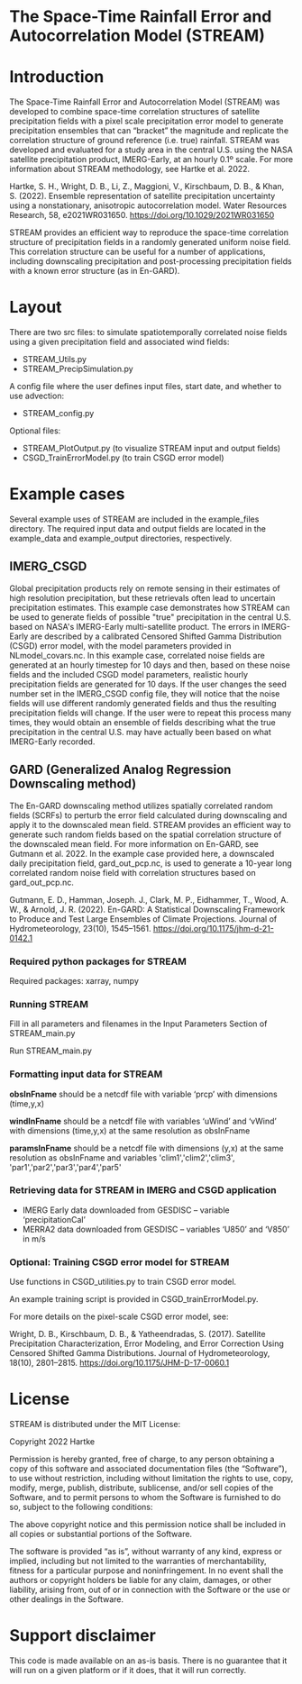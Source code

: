 # The Space-Time Rainfall Error and Autocorrelation Model (STREAM)

# Introduction
The Space-Time Rainfall Error and Autocorrelation Model (STREAM) was developed to combine space-time correlation structures of satellite precipitation fields with a pixel scale precipitation error model to generate precipitation ensembles that can “bracket” the magnitude and replicate the correlation structure of ground reference (i.e. true) rainfall. STREAM was developed and evaluated for a study area in the central U.S. using the NASA satellite precipitation product, IMERG-Early, at an hourly 0.1º scale. For more information about STREAM methodology, see Hartke et al. 2022.

Hartke, S. H., Wright, D. B., Li, Z., Maggioni, V., Kirschbaum, D. B., & Khan, S. (2022). Ensemble representation of satellite precipitation uncertainty using a nonstationary, anisotropic autocorrelation model. Water Resources Research, 58, e2021WR031650. https://doi.org/10.1029/2021WR031650 

STREAM provides an efficient way to reproduce the space-time correlation structure of precipitation fields in a randomly generated uniform noise field. This correlation structure can be useful for a number of applications, including downscaling precipitation and post-processing precipitation fields with a known error structure (as in En-GARD).

# Layout
There are two src files: to simulate spatiotemporally correlated noise fields using a given precipitation field and associated wind fields:
- STREAM_Utils.py
- STREAM_PrecipSimulation.py

A config file where the user defines input files, start date, and whether to use advection:
- STREAM_config.py

Optional files:
- STREAM_PlotOutput.py (to visualize STREAM input and output fields)
- CSGD_TrainErrorModel.py (to train CSGD error model)

# Example cases
Several example uses of STREAM are included in the example_files directory. The required input data and output fields are located in the example_data and example_output directories, respectively.

## IMERG_CSGD
Global precipitation products rely on remote sensing in their estimates of high resolution precipitation, but these retrievals often lead to uncertain precipitation estimates. This example case demonstrates how STREAM can be used to generate fields of possible "true" precipitation in the central U.S. based on NASA's IMERG-Early multi-satellite product. The errors in IMERG-Early are described by a calibrated Censored Shifted Gamma Distribution (CSGD) error model, with the model parameters provided in NLmodel_covars.nc. In this example case, correlated noise fields are generated at an hourly timestep for 10 days and then, based on these noise fields and the included CSGD model parameters, realistic hourly precipitation fields are generated for 10 days. If the user changes the seed number set in the IMERG_CSGD config file, they will notice that the noise fields will use different randomly generated fields and thus the resulting precipitation fields will change. If the user were to repeat this process many times, they would obtain an ensemble of fields describing what the true precipitation in the central U.S. may have actually been based on what IMERG-Early recorded.

## GARD (Generalized Analog Regression Downscaling method)
The En-GARD downscaling method utilizes spatially correlated random fields (SCRFs) to perturb the error field calculated during downscaling and apply it to the downscaled mean field. STREAM provides an efficient way to generate such random fields based on the spatial correlation structure of the downscaled mean field. For more information on En-GARD, see Gutmann et al. 2022. In the example case provided here, a downscaled daily precipitation field, gard_out_pcp.nc, is used to generate a 10-year long correlated random noise field with correlation structures based on gard_out_pcp.nc.

Gutmann, E. D., Hamman, Joseph. J., Clark, M. P., Eidhammer, T., Wood, A. W., & Arnold, J. R. (2022). En-GARD: A Statistical Downscaling Framework to Produce and Test Large Ensembles of Climate Projections. Journal of Hydrometeorology, 23(10), 1545–1561. https://doi.org/10.1175/jhm-d-21-0142.1
 
### Required python packages for STREAM 
Required packages: xarray, numpy
 
### Running STREAM 
Fill in all parameters and filenames in the Input Parameters Section of STREAM_main.py 

Run STREAM_main.py 
 
### Formatting input data for STREAM 
**obsInFname** should be a netcdf file with variable ‘prcp’ with dimensions (time,y,x)

**windInFname** should be a netcdf file with variables ‘uWind’ and ‘vWind’ with dimensions (time,y,x) at the same resolution as obsInFname 

**paramsInFname** should be a netcdf file with dimensions (y,x) at the same resolution as obsInFname and variables 'clim1','clim2','clim3', 'par1','par2','par3','par4','par5' 

### Retrieving data for STREAM in IMERG and CSGD application
- IMERG Early data downloaded from GESDISC – variable ‘precipitationCal’ 
- MERRA2 data downloaded from GESDISC – variables ‘U850’ and ‘V850’ in m/s 

### Optional: Training CSGD error model for STREAM 
Use functions in CSGD_utilities.py to train CSGD error model. 

An example training script is provided in CSGD_trainErrorModel.py.

For more details on the pixel-scale CSGD error model, see: 

Wright, D. B., Kirschbaum, D. B., & Yatheendradas, S. (2017). Satellite Precipitation Characterization, Error Modeling, and Error Correction Using Censored Shifted Gamma Distributions. Journal of Hydrometeorology, 18(10), 2801–2815. https://doi.org/10.1175/JHM-D-17-0060.1 

# License
STREAM is distributed under the MIT License:

Copyright 2022 Hartke

Permission is hereby granted, free of charge, to any person obtaining a copy of this software and associated documentation files (the “Software”), to use without restriction, including without limitation the rights to use, copy, modify, merge, publish, distribute, sublicense, and/or sell copies of the Software, and to permit persons to whom the Software is furnished to do so, subject to the following conditions:

The above copyright notice and this permission notice shall be included in all copies or substantial portions of the Software.

The software is provided “as is”, without warranty of any kind, express or implied, including but not limited to the warranties of merchantability, fitness for a particular purpose and noninfringement. In no event shall the authors or copyright holders be liable for any claim, damages, or other liability, arising from, out of or in connection with the Software or the use or other dealings in the Software.

# Support disclaimer
This code is made available on an as-is basis. There is no guarantee that it will run on a given platform or if it does, that it will run correctly.
